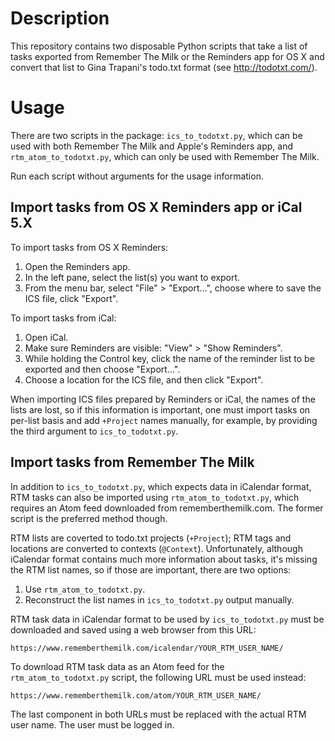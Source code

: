 Description
===========

This repository contains two disposable Python scripts that take a list
of tasks exported from Remember The Milk or the Reminders app for OS X and
convert that list to Gina Trapani's todo.txt format (see http://todotxt.com/).

Usage
=====

There are two scripts in the package: ``ics_to_todotxt.py``, which can
be used with both Remember The Milk and Apple's Reminders app, and
``rtm_atom_to_todotxt.py``, which can only be used with Remember The Milk.

Run each script without arguments for the usage information.

Import tasks from OS X Reminders app or iCal 5.X
------------------------------------------------

To import tasks from OS X Reminders:

1. Open the Reminders app.
2. In the left pane, select the list(s) you want to export.
3. From the menu bar, select "File" > "Export...", choose
   where to save the ICS file, click "Export".

To import tasks from iCal:

1. Open iCal.
2. Make sure Reminders are visible: "View" > "Show Reminders".
3. While holding the Control key, click the name of the
   reminder list to be exported and then choose "Export...".
4. Choose a location for the ICS file, and then click "Export".

When importing ICS files prepared by Reminders or iCal, the names of
the lists are lost, so if this information is important, one must import
tasks on per-list basis and add ``+Project`` names manually, for example,
by providing the third argument to ``ics_to_todotxt.py``.

Import tasks from Remember The Milk
-----------------------------------

In addition to ``ics_to_todotxt.py``, which expects data in iCalendar
format, RTM tasks can also be imported using ``rtm_atom_to_todotxt.py``,
which requires an Atom feed downloaded from rememberthemilk.com.
The former script is the preferred method though.

RTM lists are coverted to todo.txt projects (``+Project``); RTM tags and
locations are converted to contexts (``@Context``). Unfortunately, although
iCalendar format contains much more information about tasks, it's missing
the RTM list names, so if those are important, there are two options:

1. Use ``rtm_atom_to_todotxt.py``.
2. Reconstruct the list names in ``ics_to_todotxt.py`` output manually.

RTM task data in iCalendar format to be used by ``ics_to_todotxt.py``
must be downloaded and saved using a web browser from this URL:

    https://www.rememberthemilk.com/icalendar/YOUR_RTM_USER_NAME/

To download RTM task data as an Atom feed for the ``rtm_atom_to_todotxt.py``
script, the following URL must be used instead:

    https://www.rememberthemilk.com/atom/YOUR_RTM_USER_NAME/

The last component in both URLs must be replaced with the actual RTM user
name.  The user must be logged in.
